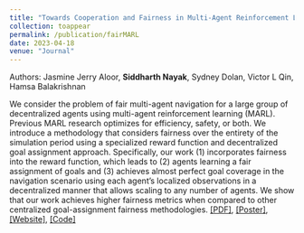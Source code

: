 ```yaml
---
title: "Towards Cooperation and Fairness in Multi-Agent Reinforcement Learning"
collection: toappear
permalink: /publication/fairMARL
date: 2023-04-18
venue: "Journal"
---
```


Authors: Jasmine Jerry Aloor, **Siddharth Nayak**, Sydney Dolan, Victor L Qin, Hamsa Balakrishnan

We consider the problem of fair multi-agent navigation for a large group of decentralized agents using multi-agent reinforcement learning (MARL). Previous MARL research optimizes for efficiency, safety, or both. We introduce a methodology that considers fairness over the entirety of the simulation period using a specialized reward function and decentralized goal assignment approach. Specifically, our work (1) incorporates fairness into the reward function, which leads to (2) agents learning a fair assignment of goals and (3) achieves almost perfect goal coverage in the navigation scenario using each agent’s localized observations in a decentralized manner that allows scaling to any number of agents. We show that our work achieves higher fairness metrics when compared to other centralized goal-assignment fairness methodologies. [[PDF]](https://openreview.net/pdf?id=zeOwbBNQrA), [[Poster]](https://drive.google.com/file/d/1NJUL0SUGplQfffrXN-QVzT8EJ7lwEDf_/view), [[Website]](https://jaroan.github.io/jasminejerrya/Fair_MARL.html), [[Code]](https://github.com/Jaroan/Fair-MARL)

<!-- Recommended citation: Your Namesdas, You. (2010). "Paper Title Number 2." <i>Journal 1</i>. 1(2). -->
